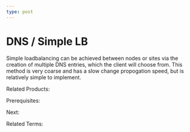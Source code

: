 ```yaml
---
type: post
---
```

# DNS / Simple LB

Simple loadbalancing can be achieved between nodes or sites via the creation of multiple DNS entries, which the client will choose from.  This method is very coarse and has a slow change propogation speed, but is relatively simple to implement.

Related Products:

Prerequisites:

Next:

Related Terms:
